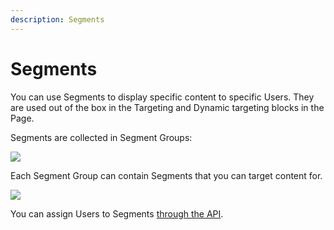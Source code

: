 ```yaml
---
description: Segments
---
```


# Segments

You can use Segments to display specific content to specific Users.
They are used out of the box in the Targeting and Dynamic targeting blocks in the Page.

Segments are collected in Segment Groups:

![](administration/img/admin_panel_segment_groups.png)

Each Segment Group can contain Segments that you can target content for.

![](admin_panel_segment.png)

You can assign Users to Segments [through the API](segment_api.md#assigning-users).